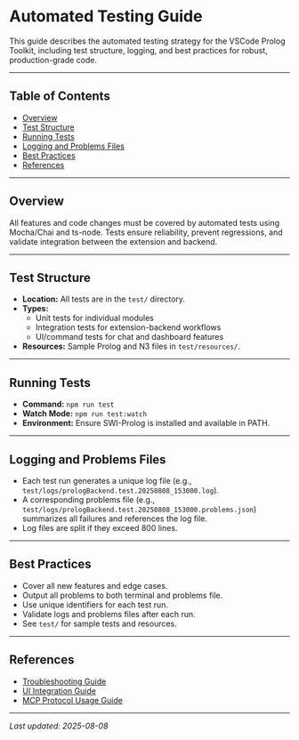 # Automated Testing Guide

This guide describes the automated testing strategy for the VSCode Prolog Toolkit, including test structure, logging, and best practices for robust, production-grade code.

---

## Table of Contents
- [Overview](#overview)
- [Test Structure](#test-structure)
- [Running Tests](#running-tests)
- [Logging and Problems Files](#logging-and-problems-files)
- [Best Practices](#best-practices)
- [References](#references)

---

## Overview

All features and code changes must be covered by automated tests using Mocha/Chai and ts-node. Tests ensure reliability, prevent regressions, and validate integration between the extension and backend.

---

## Test Structure

- **Location:** All tests are in the `test/` directory.
- **Types:**
  - Unit tests for individual modules
  - Integration tests for extension-backend workflows
  - UI/command tests for chat and dashboard features
- **Resources:** Sample Prolog and N3 files in `test/resources/`.

---

## Running Tests

- **Command:** `npm run test`
- **Watch Mode:** `npm run test:watch`
- **Environment:** Ensure SWI-Prolog is installed and available in PATH.

---

## Logging and Problems Files

- Each test run generates a unique log file (e.g., `test/logs/prologBackend.test.20250808_153000.log`).
- A corresponding problems file (e.g., `test/logs/prologBackend.test.20250808_153000.problems.json`) summarizes all failures and references the log file.
- Log files are split if they exceed 800 lines.

---

## Best Practices

- Cover all new features and edge cases.
- Output all problems to both terminal and problems file.
- Use unique identifiers for each test run.
- Validate logs and problems files after each run.
- See `test/` for sample tests and resources.

---

## References
- [Troubleshooting Guide](./troubleshooting.md)
- [UI Integration Guide](./ui-integration-guide.md)
- [MCP Protocol Usage Guide](./mcp-protocol-usage-guide.md)

---
_Last updated: 2025-08-08_

